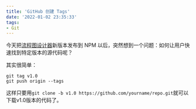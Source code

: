 ```yaml
---
title: 'GitHub 创建 Tags'
date: '2022-01-02 23:35:33'
tags:
- Git
---
```

今天把[流程图设计器](https://github.com/joyceworks/flowchart-vue)新版本发布到 NPM 以后，突然想到一个问题：如何让用户快速找到特定版本的源代码呢？

其实很简单：
``` shell
git tag v1.0
git push origin --tags
```

这样只要用`git clone -b v1.0 https://github.com/yourname/repo.git`就可以下载v1.0版本的代码了。
